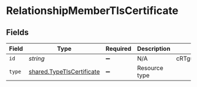 # RelationshipMemberTlsCertificate


## Fields

| Field                                                                  | Type                                                                   | Required                                                               | Description                                                            | Example                                                                |
| ---------------------------------------------------------------------- | ---------------------------------------------------------------------- | ---------------------------------------------------------------------- | ---------------------------------------------------------------------- | ---------------------------------------------------------------------- |
| `id`                                                                   | *string*                                                               | :heavy_minus_sign:                                                     | N/A                                                                    | cRTguUGZzb2W9Euo4moOr                                                  |
| `type`                                                                 | [shared.TypeTlsCertificate](../../models/shared/typetlscertificate.md) | :heavy_minus_sign:                                                     | Resource type                                                          |                                                                        |